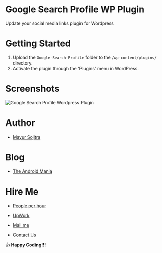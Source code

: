 # Google Search Profile WP Plugin

Update your social media links plugin for Wordpress

# Getting Started

1. Upload the `Google-Search-Profile` folder to the `/wp-content/plugins/` directory.
2. Activate the plugin through the 'Plugins' menu in WordPress.

# Screenshots

![Google Search Profile Wordpress Plugin](https://raw.githubusercontent.com/mayursojitra/Google-Search-Profile/master/screenshot-1.png)

# Author

- [Mayur Sojitra](https://www.linkedin.com/in/mayursojitra/)

# Blog

- [The Android Mania](https://www.theandroid-mania.com/)

# Hire Me

- [People per hour](http://pph.me/mayursojitra)
- [UpWork](https://www.upwork.com/freelancers/~019d3db2c3f08414b8)

- [Mail me](mailto:hello@murait.com)
- [Contact Us](https://www.theandroid-mania.com/contact)

:+1: **Happy Coding!!!**